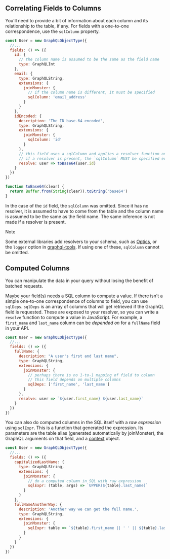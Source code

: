 ## Correlating Fields to Columns

You'll need to provide a bit of information about each column and its relationship to the table, if any. For fields with a one-to-one correspondence, use the `sqlColumn` property.

```javascript
const User = new GraphQLObjectType({
  //...
  fields: () => ({
    id: {
      // the column name is assumed to be the same as the field name
      type: GraphQLInt
    },
    email: {
      type: GraphQLString,
      extensions: {
        joinMonster: {
          // if the column name is different, it must be specified
          sqlColumn: 'email_address'
        }
      }
    },
    idEncoded: {
      description: 'The ID base-64 encoded',
      type: GraphQLString,
      extensions: {
        joinMonster: {
          sqlColumn: 'id'
        }
      },
      // this field uses a sqlColumn and applies a resolver function on the value
      // if a resolver is present, the `sqlColumn` MUST be specified even if it is the same name as the field
      resolve: user => toBase64(user.id)
    }
  })
})

function toBase64(clear) {
  return Buffer.from(String(clear)).toString('base64')
}
```

In the case of the `id` field, the `sqlColumn` was omitted. Since it has no resolver, it is assumed to have to come from the table and the column name is assumed to be the same as the field name. The same inference is not made if a resolver is present.

<div class="admonition note">
  <p class="first admonition-title">Note</p>
  <p class="last">
    Some external libraries add resolvers to your schema, such as <a href="https://github.com/apollographql/optics-agent-js">Optics</a>, or the <code>logger</code> option in <a href="https://github.com/apollographql/graphql-tools">graphql-tools</a>.
    If using one of these, <code>sqlColumn</code> cannot be omitted.
  </p>
</div>

## Computed Columns

You can manipulate the data in your query without losing the benefit of batched requests.

Maybe your field(s) needs a SQL column to compute a value. If there isn't a simple one-to-one correspondence of columns to field, you can use `sqlDeps`. `sqlDeps` is an array of columns that will get retrieved if the GraphQL field is requested. These are exposed to your resolver, so you can write a `resolve` function to compute a value in JavaScript. For example, a `first_name` and `last_name` column can be *depended on* for a `fullName` field in your API.

```javascript
const User = new GraphQLObjectType({
  //...
  fields: () => ({
    fullName: {
      description: "A user's first and last name",
      type: GraphQLString,
      extensions: {
        joinMonster: {
          // perhaps there is no 1-to-1 mapping of field to column
          // this field depends on multiple columns
          sqlDeps: ['first_name', 'last_name']
        }
      },
      resolve: user => `${user.first_name} ${user.last_name}`
    }
  })
})
```

You can also do computed columns in the SQL itself with a *raw expression* using `sqlExpr`. This is a function that generated the expression. Its parameters are the table alias (generated automatically by joinMonster), the GraphQL arguments on that field,  and a [context](/where/#adding-context) object.

```javascript
const User = new GraphQLObjectType({
  //...
  fields: () => ({
    capitalizedLastName: {
      type: GraphQLString,
      extensions: {
        joinMonster: {
          // do a computed column in SQL with raw expression
          sqlExpr: (table, args) => `UPPER(${table}.last_name)`
        }
      }
    },
    fullNameAnotherWay: {
      description: 'Another way we can get the full name.',
      type: GraphQLString,
      extensions: {
        joinMonster: {
          sqlExpr: table => `${table}.first_name || ' ' || ${table}.last_name`
        }
      }
    }
  })
})
```
